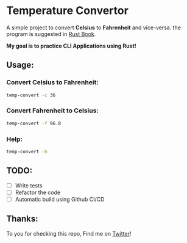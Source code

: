 # Temperature Convertor

A simple project to convert **Celsius** to **Fahrenheit** and vice-versa. the program is suggested in [Rust Book](https://doc.rust-lang.org/book/ch03-05-control-flow.html).

**My goal is to practice CLI Applications using Rust!**

## Usage:

### Convert Celsius to Fahrenheit:

```bash
temp-convert -c 36
```

### Convert Fahrenheit to Celsius:

```bash
temp-convert -f 96.8
```

### Help:

```bash
temp-convert -h
```

## TODO:

- [ ] Write tests
- [ ] Refactor the code
- [ ] Automatic build using Github CI/CD

## Thanks:

To you for checking this repo, Find me on [Twitter](https://twitter.com/0xynone)!

